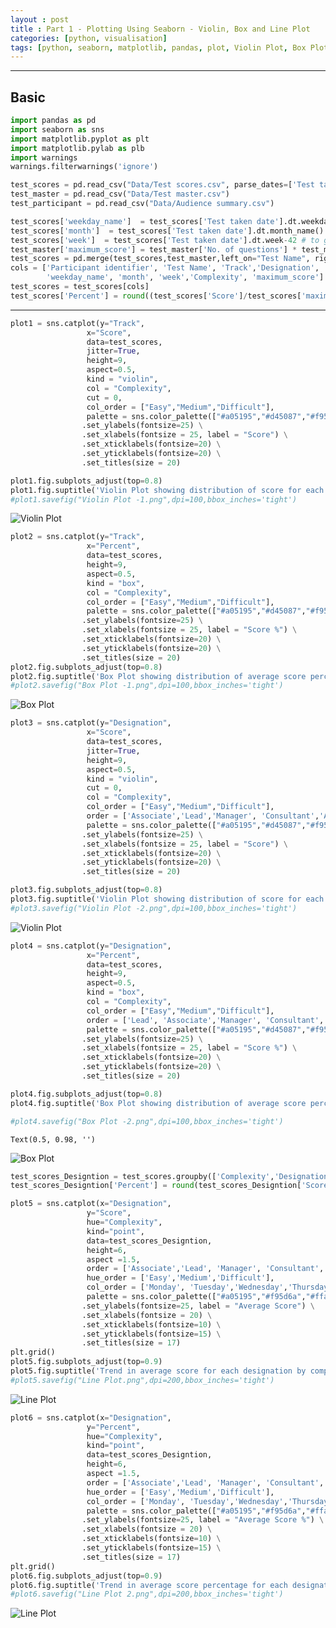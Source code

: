 ```yaml
---
layout : post
title : Part 1 - Plotting Using Seaborn - Violin, Box and Line Plot
categories: [python, visualisation]
tags: [python, seaborn, matplotlib, pandas, plot, Violin Plot, Box Plot, Line Plot]
---
```

---

## Basic


```python
import pandas as pd
import seaborn as sns
import matplotlib.pyplot as plt
import matplotlib.pylab as plb
import warnings
warnings.filterwarnings('ignore')
```


```python
test_scores = pd.read_csv("Data/Test scores.csv", parse_dates=['Test taken date'])
test_master = pd.read_csv("Data/Test master.csv")
test_participant = pd.read_csv("Data/Audience summary.csv")
```


```python
test_scores['weekday_name']  = test_scores['Test taken date'].dt.weekday_name
test_scores['month']  = test_scores['Test taken date'].dt.month_name() 
test_scores['week']  = test_scores['Test taken date'].dt.week-42 # to get number from 1 
test_master['maximum_score'] = test_master['No. of questions'] * test_master['Marks per question']
test_scores = pd.merge(test_scores,test_master,left_on="Test Name", right_on="Test name", how = "left")
cols = ['Participant identifier', 'Test Name', 'Track','Designation', 'Score', 
        'weekday_name', 'month', 'week','Complexity', 'maximum_score']
test_scores = test_scores[cols]
test_scores['Percent'] = round((test_scores['Score']/test_scores['maximum_score'])*100,2)
```
<!--break-->
---

```python
plot1 = sns.catplot(y="Track",
                 x="Score",
                 data=test_scores, 
                 jitter=True, 
                 height=9, 
                 aspect=0.5,
                 kind = "violin", 
                 col = "Complexity",
                 cut = 0,
                 col_order = ["Easy","Medium","Difficult"],
                 palette = sns.color_palette(["#a05195","#d45087","#f95d6a"])) \
                .set_ylabels(fontsize=25) \
                .set_xlabels(fontsize = 25, label = "Score") \
                .set_xticklabels(fontsize=20) \
                .set_yticklabels(fontsize=20) \
                .set_titles(size = 20) 

plot1.fig.subplots_adjust(top=0.8)
plot1.fig.suptitle('Violin Plot showing distribution of score for each track by complexity',size = 30)
#plot1.savefig("Violin Plot -1.png",dpi=100,bbox_inches='tight')
```




![Violin Plot](/static/img/posts/python/2019-08-21-Plotting-Seaborn-Violin-Box-Line/output_4_1.png "Violin Plot showing distribution of score for each track by complexity")

```python
plot2 = sns.catplot(y="Track", 
                 x="Percent", 
                 data=test_scores, 
                 height=9, 
                 aspect=0.5,
                 kind = "box", 
                 col = "Complexity",
                 col_order = ["Easy","Medium","Difficult"],
                 palette = sns.color_palette(["#a05195","#d45087","#f95d6a"])) \
                .set_ylabels(fontsize=25) \
                .set_xlabels(fontsize = 25, label = "Score %") \
                .set_xticklabels(fontsize=20) \
                .set_yticklabels(fontsize=20) \
                .set_titles(size = 20)
plot2.fig.subplots_adjust(top=0.8)
plot2.fig.suptitle('Box Plot showing distribution of average score percentage for each track by complexity', size = 30)
#plot2.savefig("Box Plot -1.png",dpi=100,bbox_inches='tight')
```


![Box Plot](/static/img/posts/python/2019-08-21-Plotting-Seaborn-Violin-Box-Line/output_5_1.png "Box Plot showing distribution of average score percentage for each track by complexity")



```python
plot3 = sns.catplot(y="Designation", 
                 x="Score", 
                 data=test_scores, 
                 jitter=True, 
                 height=9, 
                 aspect=0.5,
                 kind = "violin", 
                 cut = 0,
                 col = "Complexity",
                 col_order = ["Easy","Medium","Difficult"],
                 order = ['Associate','Lead','Manager', 'Consultant','Associate Director and above'],
                 palette = sns.color_palette(["#a05195","#d45087","#f95d6a","#ff7c43","#ffa600"])) \
                .set_ylabels(fontsize=25) \
                .set_xlabels(fontsize = 25, label = "Score") \
                .set_xticklabels(fontsize=20) \
                .set_yticklabels(fontsize=20) \
                .set_titles(size = 20)

plot3.fig.subplots_adjust(top=0.8)
plot3.fig.suptitle('Violin Plot showing distribution of score for each designation by complexity', size = 30)
#plot3.savefig("Violin Plot -2.png",dpi=100,bbox_inches='tight')
```





![Violin Plot](/static/img/posts/python/2019-08-21-Plotting-Seaborn-Violin-Box-Line/output_6_1.png "'Violin Plot showing distribution of score for each designation by complexity'")




```python
plot4 = sns.catplot(y="Designation", 
                 x="Percent", 
                 data=test_scores, 
                 height=9, 
                 aspect=0.5,
                 kind = "box",
                 col = "Complexity",
                 col_order = ["Easy","Medium","Difficult"],
                 order = ['Lead', 'Associate','Manager', 'Consultant','Associate Director and above'],
                 palette = sns.color_palette(["#a05195","#d45087","#f95d6a","#ff7c43","#ffa600"])) \
                .set_ylabels(fontsize=25) \
                .set_xlabels(fontsize = 25, label = "Score %") \
                .set_xticklabels(fontsize=20) \
                .set_yticklabels(fontsize=20) \
                .set_titles(size = 20)

plot4.fig.subplots_adjust(top=0.8)
plot4.fig.suptitle('Box Plot showing distribution of average score percentage for each designation by complexity', size = 30)

#plot4.savefig("Box Plot -2.png",dpi=100,bbox_inches='tight')
```




    Text(0.5, 0.98, '')


![Box Plot](/static/img/posts/python/2019-08-21-Plotting-Seaborn-Violin-Box-Line/output_7_1.png "Box Plot showing distribution of average score percentage for each designation by complexity")





```python
test_scores_Designtion = test_scores.groupby(['Complexity','Designation'])[['Score','maximum_score']].mean().reset_index()
test_scores_Designtion['Percent'] = round(test_scores_Designtion['Score']/test_scores_Designtion['maximum_score'],2)*100
```


```python
plot5 = sns.catplot(x="Designation", 
                 y="Score", 
                 hue="Complexity",
                 kind="point", 
                 data=test_scores_Designtion, 
                 height=6, 
                 aspect =1.5,
                 order = ['Associate','Lead', 'Manager', 'Consultant','Associate Director and above'],
                 hue_order = ['Easy','Medium','Difficult'],
                 col_order = ['Monday', 'Tuesday','Wednesday','Thursday','Friday','Saturday', 'Sunday'],
                 palette = sns.color_palette(["#a05195","#f95d6a","#ffa600"])) \
                .set_ylabels(fontsize=25, label = "Average Score") \
                .set_xlabels(fontsize = 20) \
                .set_xticklabels(fontsize=10) \
                .set_yticklabels(fontsize=15) \
                .set_titles(size = 17)
plt.grid()
plot5.fig.subplots_adjust(top=0.9)
plot5.fig.suptitle('Trend in average score for each designation by complexity', size = 20)
#plot5.savefig("Line Plot.png",dpi=200,bbox_inches='tight')
```








![Line Plot](/static/img/posts/python/2019-08-21-Plotting-Seaborn-Violin-Box-Line/output_9_1.png "Trend in average score for each designation by complexity")





```python
plot6 = sns.catplot(x="Designation", 
                 y="Percent", 
                 hue="Complexity",
                 kind="point", 
                 data=test_scores_Designtion, 
                 height=6, 
                 aspect =1.5,
                 order = ['Associate','Lead', 'Manager', 'Consultant','Associate Director and above'],
                 hue_order = ['Easy','Medium','Difficult'],
                 col_order = ['Monday', 'Tuesday','Wednesday','Thursday','Friday','Saturday', 'Sunday'],
                 palette = sns.color_palette(["#a05195","#f95d6a","#ffa600"])) \
                .set_ylabels(fontsize=25, label = "Average Score %") \
                .set_xlabels(fontsize = 20) \
                .set_xticklabels(fontsize=10) \
                .set_yticklabels(fontsize=15) \
                .set_titles(size = 17)
plt.grid()
plot6.fig.subplots_adjust(top=0.9)
plot6.fig.suptitle('Trend in average score percentage for each designation by complexity', size = 20)
#plot6.savefig("Line Plot 2.png",dpi=200,bbox_inches='tight')
```




 
![Line Plot](/static/img/posts/python/2019-08-21-Plotting-Seaborn-Violin-Box-Line/output_10_1.png "Trend in average score percentage for each designation by complexity")       




